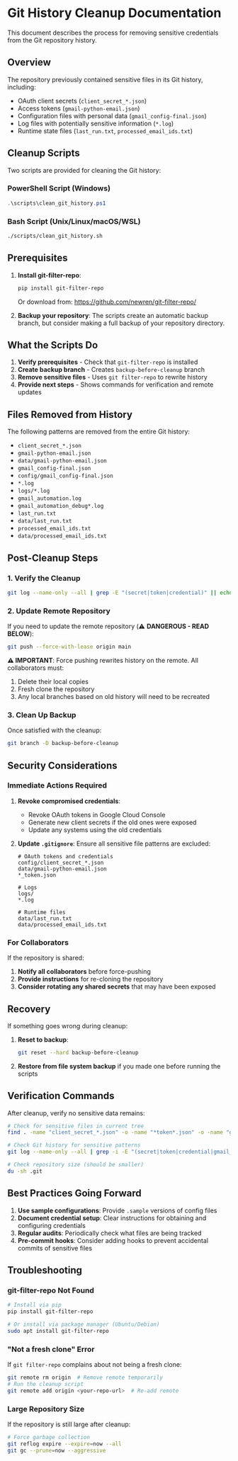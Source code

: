 # Git History Cleanup Documentation

This document describes the process for removing sensitive credentials from the Git repository history.

## Overview

The repository previously contained sensitive files in its Git history, including:

- OAuth client secrets (`client_secret_*.json`)
- Access tokens (`gmail-python-email.json`)
- Configuration files with personal data (`gmail_config-final.json`)
- Log files with potentially sensitive information (`*.log`)
- Runtime state files (`last_run.txt`, `processed_email_ids.txt`)

## Cleanup Scripts

Two scripts are provided for cleaning the Git history:

### PowerShell Script (Windows)

```powershell
.\scripts\clean_git_history.ps1
```

### Bash Script (Unix/Linux/macOS/WSL)

```bash
./scripts/clean_git_history.sh
```

## Prerequisites

1. **Install git-filter-repo**:

   ```bash
   pip install git-filter-repo
   ```

   Or download from: <https://github.com/newren/git-filter-repo/>

2. **Backup your repository**: The scripts create an automatic backup branch, but consider making a full backup of your repository directory.

## What the Scripts Do

1. **Verify prerequisites** - Check that `git-filter-repo` is installed
2. **Create backup branch** - Creates `backup-before-cleanup` branch
3. **Remove sensitive files** - Uses `git filter-repo` to rewrite history
4. **Provide next steps** - Shows commands for verification and remote updates

## Files Removed from History

The following patterns are removed from the entire Git history:

- `client_secret_*.json`
- `gmail-python-email.json`
- `data/gmail-python-email.json`
- `gmail_config-final.json`
- `config/gmail_config-final.json`
- `*.log`
- `logs/*.log`
- `gmail_automation.log`
- `gmail_automation_debug*.log`
- `last_run.txt`
- `data/last_run.txt`
- `processed_email_ids.txt`
- `data/processed_email_ids.txt`

## Post-Cleanup Steps

### 1. Verify the Cleanup

```bash
git log --name-only --all | grep -E "(secret|token|credential)" || echo "No sensitive files found"
```

### 2. Update Remote Repository

If you need to update the remote repository (⚠️ **DANGEROUS - READ BELOW**):

```bash
git push --force-with-lease origin main
```

**⚠️ IMPORTANT**: Force pushing rewrites history on the remote. All collaborators must:

1. Delete their local copies
2. Fresh clone the repository
3. Any local branches based on old history will need to be recreated

### 3. Clean Up Backup

Once satisfied with the cleanup:

```bash
git branch -D backup-before-cleanup
```

## Security Considerations

### Immediate Actions Required

1. **Revoke compromised credentials**:
   - Revoke OAuth tokens in Google Cloud Console
   - Generate new client secrets if the old ones were exposed
   - Update any systems using the old credentials

2. **Update `.gitignore`**: Ensure all sensitive file patterns are excluded:

   ```gitignore
   # OAuth tokens and credentials
   config/client_secret_*.json
   data/gmail-python-email.json
   *_token.json
   
   # Logs
   logs/
   *.log
   
   # Runtime files
   data/last_run.txt
   data/processed_email_ids.txt
   ```

### For Collaborators

If the repository is shared:

1. **Notify all collaborators** before force-pushing
2. **Provide instructions** for re-cloning the repository
3. **Consider rotating any shared secrets** that may have been exposed

## Recovery

If something goes wrong during cleanup:

1. **Reset to backup**:

   ```bash
   git reset --hard backup-before-cleanup
   ```

2. **Restore from file system backup** if you made one before running the scripts

## Verification Commands

After cleanup, verify no sensitive data remains:

```bash
# Check for sensitive files in current tree
find . -name "client_secret_*.json" -o -name "*token*.json" -o -name "gmail_config-final.json"

# Check Git history for sensitive patterns
git log --name-only --all | grep -i -E "(secret|token|credential|gmail_config-final)"

# Check repository size (should be smaller)
du -sh .git
```

## Best Practices Going Forward

1. **Use sample configurations**: Provide `.sample` versions of config files
2. **Document credential setup**: Clear instructions for obtaining and configuring credentials
3. **Regular audits**: Periodically check what files are being tracked
4. **Pre-commit hooks**: Consider adding hooks to prevent accidental commits of sensitive files

## Troubleshooting

### git-filter-repo Not Found

```bash
# Install via pip
pip install git-filter-repo

# Or install via package manager (Ubuntu/Debian)
sudo apt install git-filter-repo
```

### "Not a fresh clone" Error

If `git filter-repo` complains about not being a fresh clone:

```bash
git remote rm origin  # Remove remote temporarily
# Run the cleanup script
git remote add origin <your-repo-url>  # Re-add remote
```

### Large Repository Size

If the repository is still large after cleanup:

```bash
# Force garbage collection
git reflog expire --expire=now --all
git gc --prune=now --aggressive
```
